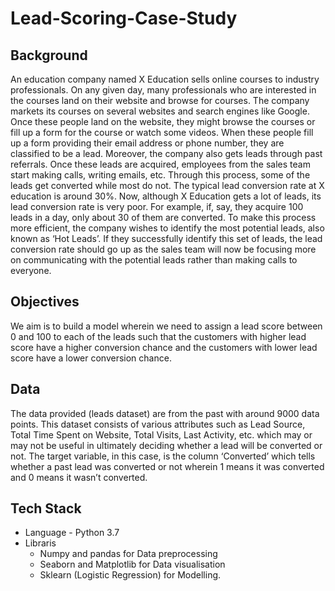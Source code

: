 # Lead-Scoring-Case-Study

## Background
An education company named X Education sells online courses to industry professionals. On any given day, many professionals who are interested in the courses land on their website and browse for courses.    The company markets its courses on several websites and search engines like Google. Once these people land on the website, they might browse the courses or fill up a form for the course or watch some videos. When these people fill up a form providing their email address or phone number, they are classified to be a lead. Moreover, the company also gets leads through past referrals. Once these leads are acquired, employees from the sales team start making calls, writing emails, etc. Through this process, some of the leads get converted while most do not. The typical lead conversion rate at X education is around 30%.    Now, although X Education gets a lot of leads, its lead conversion rate is very poor. For example, if, say, they acquire 100 leads in a day, only about 30 of them are converted. To make this process more efficient, the company wishes to identify the most potential leads, also known as ‘Hot Leads’. If they successfully identify this set of leads, the lead conversion rate should go up as the sales team will now be focusing more on communicating with the potential leads rather than making calls to everyone.

## Objectives
We aim is to build a model wherein we need to assign a lead score  between 0 and 100  to each of the leads such that the customers with higher lead score have a higher conversion chance and the customers with lower lead score have a lower conversion chance. 

##  Data
The data provided (leads dataset) are from the past with around 9000 data points. This dataset consists of various attributes such as Lead Source, Total Time Spent on Website, Total Visits, Last Activity, etc. which may or may not be useful in ultimately deciding whether a lead will be converted or not. The target variable, in this case, is the column ‘Converted’ which tells whether a past lead was converted or not wherein 1 means it was converted and 0 means it wasn’t converted.

## Tech Stack
- Language - Python 3.7 
- Libraris 
  - Numpy and pandas for Data preprocessing
  - Seaborn and Matplotlib for Data visualisation
  - Sklearn (Logistic Regression) for Modelling.
